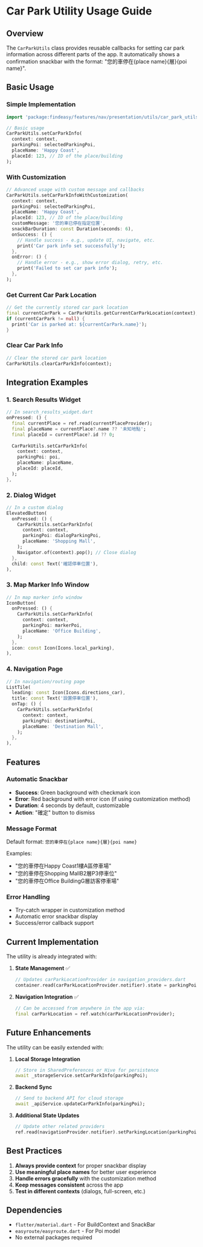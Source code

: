 # Car Park Utility Usage Guide

## Overview

The `CarParkUtils` class provides reusable callbacks for setting car park information across different parts of the app. It automatically shows a confirmation snackbar with the format: "您的車停在{place name}{層}{poi name}".

## Basic Usage

### Simple Implementation

```dart
import 'package:findeasy/features/nav/presentation/utils/car_park_utils.dart';

// Basic usage
CarParkUtils.setCarParkInfo(
  context: context,
  parkingPoi: selectedParkingPoi,
  placeName: 'Happy Coast',
  placeId: 123, // ID of the place/building
);
```

### With Customization

```dart
// Advanced usage with custom message and callbacks
CarParkUtils.setCarParkInfoWithCustomization(
  context: context,
  parkingPoi: selectedParkingPoi,
  placeName: 'Happy Coast',
  placeId: 123, // ID of the place/building
  customMessage: '您的車已停在指定位置',
  snackBarDuration: const Duration(seconds: 6),
  onSuccess: () {
    // Handle success - e.g., update UI, navigate, etc.
    print('Car park info set successfully');
  },
  onError: () {
    // Handle error - e.g., show error dialog, retry, etc.
    print('Failed to set car park info');
  },
);
```

### Get Current Car Park Location

```dart
// Get the currently stored car park location
final currentCarPark = CarParkUtils.getCurrentCarParkLocation(context);
if (currentCarPark != null) {
  print('Car is parked at: ${currentCarPark.name}');
}
```

### Clear Car Park Info

```dart
// Clear the stored car park location
CarParkUtils.clearCarParkInfo(context);
```

## Integration Examples

### 1. Search Results Widget

```dart
// In search_results_widget.dart
onPressed: () {
  final currentPlace = ref.read(currentPlaceProvider);
  final placeName = currentPlace?.name ?? '未知地點';
  final placeId = currentPlace?.id ?? 0;
  
  CarParkUtils.setCarParkInfo(
    context: context,
    parkingPoi: poi,
    placeName: placeName,
    placeId: placeId,
  );
},
```

### 2. Dialog Widget

```dart
// In a custom dialog
ElevatedButton(
  onPressed: () {
    CarParkUtils.setCarParkInfo(
      context: context,
      parkingPoi: dialogParkingPoi,
      placeName: 'Shopping Mall',
    );
    Navigator.of(context).pop(); // Close dialog
  },
  child: const Text('確認停車位置'),
),
```

### 3. Map Marker Info Window

```dart
// In map marker info window
IconButton(
  onPressed: () {
    CarParkUtils.setCarParkInfo(
      context: context,
      parkingPoi: markerPoi,
      placeName: 'Office Building',
    );
  },
  icon: const Icon(Icons.local_parking),
),
```

### 4. Navigation Page

```dart
// In navigation/routing page
ListTile(
  leading: const Icon(Icons.directions_car),
  title: const Text('設置停車位置'),
  onTap: () {
    CarParkUtils.setCarParkInfo(
      context: context,
      parkingPoi: destinationPoi,
      placeName: 'Destination Mall',
    );
  },
),
```

## Features

### Automatic Snackbar
- **Success**: Green background with checkmark icon
- **Error**: Red background with error icon (if using customization method)
- **Duration**: 4 seconds by default, customizable
- **Action**: "確定" button to dismiss

### Message Format
Default format: `您的車停在{place name}{層}{poi name}`

Examples:
- "您的車停在Happy Coast1樓A區停車場"
- "您的車停在Shopping MallB2層P3停車位"
- "您的車停在Office BuildingG層訪客停車場"

### Error Handling
- Try-catch wrapper in customization method
- Automatic error snackbar display
- Success/error callback support

## Current Implementation

The utility is already integrated with:

1. **State Management** ✅
   ```dart
   // Updates carParkLocationProvider in navigation_providers.dart
   container.read(carParkLocationProvider.notifier).state = parkingPoi;
   ```

2. **Navigation Integration** ✅
   ```dart
   // Can be accessed from anywhere in the app via:
   final carParkLocation = ref.watch(carParkLocationProvider);
   ```

## Future Enhancements

The utility can be easily extended with:

1. **Local Storage Integration**
   ```dart
   // Store in SharedPreferences or Hive for persistence
   await _storageService.setCarParkInfo(parkingPoi);
   ```

2. **Backend Sync**
   ```dart
   // Send to backend API for cloud storage
   await _apiService.updateCarParkInfo(parkingPoi);
   ```

3. **Additional State Updates**
   ```dart
   // Update other related providers
   ref.read(navigationProvider.notifier).setParkingLocation(parkingPoi);
   ```

## Best Practices

1. **Always provide context** for proper snackbar display
2. **Use meaningful place names** for better user experience
3. **Handle errors gracefully** with the customization method
4. **Keep messages consistent** across the app
5. **Test in different contexts** (dialogs, full-screen, etc.)

## Dependencies

- `flutter/material.dart` - For BuildContext and SnackBar
- `easyroute/easyroute.dart` - For Poi model
- No external packages required
